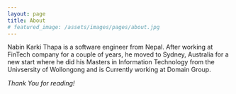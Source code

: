 ```yaml
---
layout: page
title: About
# featured_image: /assets/images/pages/about.jpg
---
```


Nabin Karki Thapa is a software engineer from Nepal. After working at FinTech company for a couple of years, he moved to Sydney, Australia for a new start where he did his Masters in Information Technology from the Univsersity of Wollongong and is Currently working at Domain Group.

*Thank You for reading!*